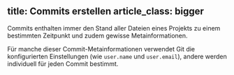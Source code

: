 title: Commits erstellen
article_class: bigger
---

Commits enthalten immer den Stand aller Dateien eines Projekts zu einem
bestimmten Zeitpunkt und zudem gewisse Metainformationen.

Für manche dieser Commit-Metainformationen verwendet Git die konfigurierten Einstellungen 
(wie `user.name` und `user.email`), andere werden individuell für jeden Commit bestimmt.
